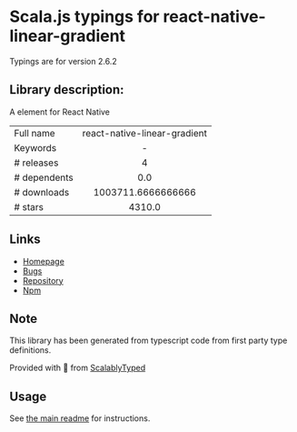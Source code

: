 
# Scala.js typings for react-native-linear-gradient

Typings are for version 2.6.2

## Library description:
A <LinearGradient> element for React Native

|                    |                 |
| ------------------ | :-------------: |
| Full name          | react-native-linear-gradient |
| Keywords           | - |
| # releases         | 4 |
| # dependents       | 0.0 |
| # downloads        | 1003711.6666666666 |
| # stars            | 4310.0 |

## Links
- [Homepage](https://github.com/react-native-community/react-native-linear-gradient#readme)
- [Bugs](https://github.com/react-native-community/react-native-linear-gradient/issues)
- [Repository](https://github.com/react-native-community/react-native-linear-gradient)
- [Npm](https://www.npmjs.com/package/react-native-linear-gradient)
    


## Note
This library has been generated from typescript code from first party type definitions.

Provided with :purple_heart: from [ScalablyTyped](https://github.com/oyvindberg/ScalablyTyped)

## Usage
See [the main readme](../../readme.md) for instructions.


